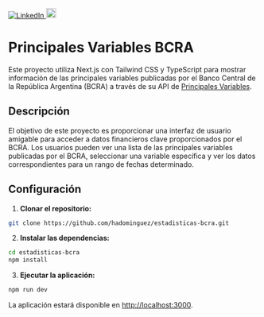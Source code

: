 <a href="https://www.linkedin.com/in/hadominguez/">
    <img
      src="https://img.shields.io/static/v1?logo=linkedin&style=flat-square&color=0e76a8&label=LinkedIn&message=Hern%C3%A1n%20Dom%C3%ADnguez"
      alt="LinkedIn"
    />
  </a>
<a  href="https://skillicons.dev">
<img src="https://skillicons.dev/icons?i=nextjs,ts,tailwind" style="height: 20px !important;" />
</a>

# Principales Variables BCRA

Este proyecto utiliza Next.js con Tailwind CSS y TypeScript para mostrar información de las principales variables publicadas por el Banco Central de la República Argentina (BCRA) a través de su API de [Principales Variables](https://www.bcra.gob.ar/BCRAyVos/catalogo-de-APIs-banco-central.asp).

## Descripción

El objetivo de este proyecto es proporcionar una interfaz de usuario amigable para acceder a datos financieros clave proporcionados por el BCRA. Los usuarios pueden ver una lista de las principales variables publicadas por el BCRA, seleccionar una variable específica y ver los datos correspondientes para un rango de fechas determinado.

## Configuración

1. **Clonar el repositorio:**

```bash
git clone https://github.com/hadominguez/estadisticas-bcra.git
```

2. **Instalar las dependencias:**

```bash
cd estadisticas-bcra
npm install
```

3. **Ejecutar la aplicación:**

```bash
npm run dev
```

La aplicación estará disponible en <http://localhost:3000>.